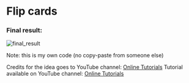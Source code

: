 <h1>Flip cards</h1>
<h3>Final result:</h3>

![final_result](https://user-images.githubusercontent.com/31028022/49539468-63737180-f8d6-11e8-90ff-d6b6d175c46e.gif)


Note: this is my own code (no copy-paste from someone else)

Credits for the idea goes to YouTube channel: <a href="https://www.youtube.com/channel/UCbwXnUipZsLfUckBPsC7Jog"           target="_blank">Online Tutorials</a>
Tutorial available on YouTube channel: <a href="https://www.youtube.com/channel/UCbwXnUipZsLfUckBPsC7Jog"           target="_blank">Online Tutorials</a>